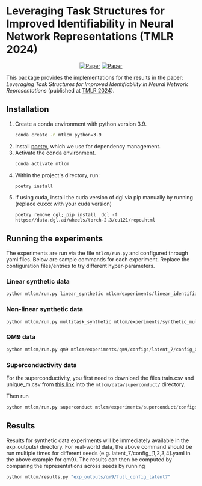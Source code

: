 # Leveraging Task Structures for Improved Identifiability in Neural Network Representations (TMLR 2024)

<div align="center">

[![Paper](https://img.shields.io/badge/paper-arxiv.2306.14861-red)](https://arxiv.org/abs/2306.14861)
[![Paper](https://img.shields.io/badge/TMLR-2024-blue)](https://openreview.net/forum?id=WLcPrq6pu0)

</div>

This package provides the implementations for the results in the paper:
*Leveraging Task Structures for Improved Identifiability in Neural Network Representations* (published at [TMLR 2024](https://openreview.net/forum?id=WLcPrq6pu0)).

## Installation

1. Create a conda environment with python version 3.9.
    ```bash
    conda create -n mtlcm python=3.9
    ```
2. Install [poetry](https://python-poetry.org/docs/#installing-with-the-official-installer), which we use for dependency management.
3. Activate the conda environment.
    ```bash
    conda activate mtlcm
    ```
4. Within the project's directory, run:
    ```bash
    poetry install
    ```
4. If using cuda, install the cuda version of dgl via pip manually by running (replace cuxxx with your cuda version)
    ```
    poetry remove dgl; pip install  dgl -f https://data.dgl.ai/wheels/torch-2.3/cu121/repo.html
    ```

## Running the experiments

The experiments are run via the file `mtlcm/run.py` and configured through yaml files. Below are sample commands for each experiment. Replace the configuration files/entries to try different hyper-parameters.

### Linear synthetic data

```python
python mtlcm/run.py linear_synthetic mtlcm/experiments/linear_identifiability/configs/config.yaml
```

### Non-linear synthetic data

```python
python mtlcm/run.py multitask_synthetic mtlcm/experiments/synthetic_multitask/configs/exp_config.yaml
```

### QM9 data

```python
python mtlcm/run.py qm9 mtlcm/experiments/qm9/configs/latent_7/config_0.yaml
```

### Superconductivity data
For the superconductivity, you first need to download the files train.csv and unique_m.csv from [this link](https://archive.ics.uci.edu/dataset/464/superconductivty+data) into the `mtlcm/data/superconduct/` directory.

Then run

```python
python mtlcm/run.py superconduct mtlcm/experiments/superconduct/configs/exp_config.yaml
```

## Results

Results for synthetic data experiments will be immediately available in the exp_outputs/ directory. For real-world data, the above command should be run multiple times for different seeds (e.g. latent_7/config_[1,2,3,4].yaml in the above example for qm9). The results can then be computed by comparing the representations across seeds by running 

```python
python mtlcm/results.py "exp_outputs/qm9/full_config_latent7"
```


